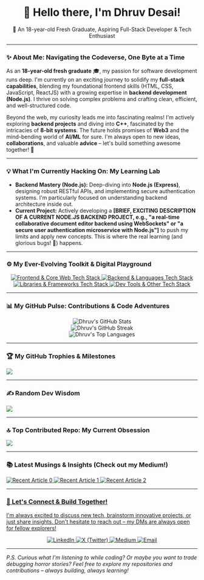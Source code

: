 <div align="center">
  <h1>👋 Hello there, I'm Dhruv Desai!</h1>
  <p>🚀 An 18-year-old Fresh Graduate, Aspiring Full-Stack Developer & Tech Enthusiast</p>
</div>

---

### ✨ About Me: Navigating the Codeverse, One Byte at a Time

As an **18-year-old fresh graduate** 🎓, my passion for software development runs deep. I'm currently on an exciting journey to solidify my **full-stack capabilities**, blending my foundational frontend skills (HTML, CSS, JavaScript, ReactJS) with a growing expertise in **backend development (Node.js)**. I thrive on solving complex problems and crafting clean, efficient, and well-structured code.

Beyond the web, my curiosity leads me into fascinating realms! I'm actively exploring **backend projects** and diving into **C++**, fascinated by the intricacies of **8-bit systems**. The future holds promises of **Web3** and the mind-bending world of **AI/ML** for sure. I'm always open to new ideas, **collaborations**, and valuable **advice** – let's build something awesome together! 🤝

---

### 💡 What I'm Currently Hacking On: My Learning Lab

* **Backend Mastery (Node.js):** Deep-diving into **Node.js (Express)**, designing robust RESTful APIs, and implementing secure authentication systems. I'm particularly focused on understanding backend architecture inside out.
* **Current Project:** Actively developing a **[BRIEF, EXCITING DESCRIPTION OF A CURRENT NODE.JS BACKEND PROJECT, e.g., "a real-time collaborative document editor backend using WebSockets" or "a secure user authentication microservice with Node.js"]** to push my limits and apply new concepts. This is where the real learning (and glorious bugs! 🐞) happens.

---

### ⚙️ My Ever-Evolving Toolkit & Digital Playground

<p align="center">
  <a href="#">
    <img src="https://skillicons.dev/icons?i=html,css,js,ts,react,nextjs" alt="Frontend & Core Web Tech Stack" />
  </a>
  <a href="#">
    <img src="https://skillicons.dev/icons?i=nodejs,express,python,cpp,mysql" alt="Backend & Languages Tech Stack" />
  </a>
  <a href="#">
    <img src="https://skillicons.dev/icons?i=numpy,tailwind,firebase,vite" alt="Libraries & Frameworks Tech Stack" />
  </a>
  <a href="#">
    <img src="https://skillicons.dev/icons?i=git,github,vscode,bash" alt="Dev Tools & Other Tech Stack" />
  </a>
</p>

---

### 📊 My GitHub Pulse: Contributions & Code Adventures

<div align="center">
  <img src="https://github-readme-stats.vercel.app/api?username=Dhruvdesai793&theme=catppuccin_mocha&hide_border=false&include_all_commits=true&count_private=false" alt="Dhruv's GitHub Stats"/>
  <br/>
  <img src="https://nirzak-streak-stats.vercel.app/?user=Dhruvdesai793&theme=catppuccin_mocha&hide_border=false" alt="Dhruv's GitHub Streak"/>
  <br/>
  <img src="https://github-readme-stats.vercel.app/api/top-langs/?username=Dhruvdesai793&theme=catppuccin_mocha&hide_border=false&include_all_commits=true&count_private=false&layout=compact" alt="Dhruv's Top Languages"/>
</div>

---

### 🏆 My GitHub Trophies & Milestones
![](https://github-profile-trophy.vercel.app/?username=Dhruvdesai793&theme=catppuccin_mocha&no-frame=false&no-bg=true&margin-w=4)

---

### ✍️ Random Dev Wisdom
![](https://quotes-github-readme.vercel.app/api?type=horizontal&theme=tokyonight)

---

### 🔝 Top Contributed Repo: My Current Obsession
![](https://github-contributor-stats.vercel.app/api?username=Dhruvdesai793&limit=5&theme=catppuccin_mocha&combine_all_yearly_contributions=true)

---

### 📚 Latest Musings & Insights (Check out my Medium!)

<a target="_blank" href="https://github-readme-medium-recent-article.vercel.app/medium/@blixture793/0"><img src="https://github-readme-medium-recent-article.vercel.app/medium/@blixture793/0" alt="Recent Article 0">
<a target="_blank" href="https://github-readme-medium-recent-article.vercel.app/medium/@blixture793/1"><img src="https://github-readme-medium-recent-article.vercel.app/medium/@blixture793/1" alt="Recent Article 1">
<a target="_blank" href="https://github-readme-medium-recent-article.vercel.app/medium/@blixture793/2"><img src="https://github-readme-medium-recent-article.vercel.app/medium/@blixture793/2" alt="Recent Article 2">

---

### 🤝 Let's Connect & Build Together!

I'm always excited to discuss new tech, brainstorm innovative projects, or just share insights. Don't hesitate to reach out – my DMs are always open for fellow explorers!

<div align="center">
  <a href="https://www.linkedin.com/in/dhruv-desai-b0779b370/" target="_blank">
    <img src="https://img.shields.io/badge/LinkedIn-0077B5?style=for-the-badge&logo=linkedin&logoColor=white" alt="LinkedIn">
  </a>  
  <a href="https://x.com/blixture793" target="_blank">
    <img src="https://img.shields.io/badge/X-000000?style=for-the-badge&logo=x&logoColor=white" alt="X (Twitter)">
  </a>  
  <a href="https://medium.com/@blixture793" target="_blank">
    <img src="https://img.shields.io/badge/Medium-12100E?style=for-the-badge&logo=medium&logoColor=white" alt="Medium">
  </a>  
  <a href="mailto:dhruvdesai793@gmail.com">
    <img src="https://img.shields.io/badge/Email-D14836?style=for-the-badge&logo=gmail&logoColor=white" alt="Email">
  </a>
</div>

---

*P.S. Curious what I'm listening to while coding? Or maybe you want to trade debugging horror stories? Feel free to explore my repositories and contributions – always building, always learning!*
